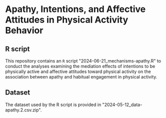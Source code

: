 # Apathy, Intentions, and Affective Attitudes in Physical Activity Behavior


## R script
This repository contains an `R` script "2024-06-21_mechanisms-apathy.R" to conduct the analyses examining the mediation effects of intentions to be physically active and affective attitudes toward physical activity on the association between apathy and habitual engagement in physical activity. 

## Dataset
The dataset used by the R script is provided in "2024-05-12_data-apathy.2.csv.zip".
